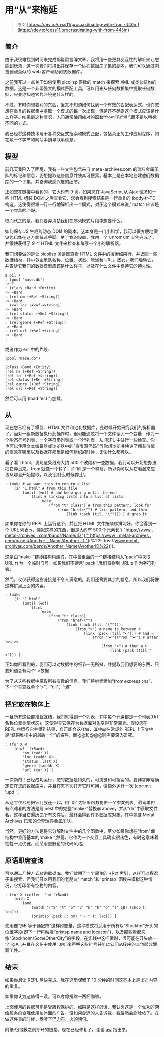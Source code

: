 # 用“从”来拖延

> 原文:[https://dev.to/cess11/procrastinating-with-from-446m](https://dev.to/cess11/procrastinating-with-from-446m)

## 简介

由于我很难找到时间来完成那篇留言簿文章，我将用一些更具交互性的解析来让您感到厌烦，这一次我们将挤出并保存一个远程数据库子集的副本，我们可以通过浏览器或类似的 web 客户端访问该数据库。

之前我写过一点关于如何使用 picolisp 函数的 match 来探索 XML 或类似结构的数据。这是一个非常强大的模式匹配工具，可以用来从任何数据集中提取任何数据，只要你知道它的环境是什么样的。

不过，有时你想要别的东西，但又不知道如何找到一个有效的匹配表达式。也许您想在重复的数据集中提取一个模式的每一次出现，但是还不确定这个模式应该是什么样子。如果是这种情况，人们通常使用成对的函数“from”和“till ”,而不是以稍微不同的方式。

我已经将这种技术用于各种交互式搜索和模式匹配，包括真正的工作应用程序，如在数十亿字节的网站中搜寻联系信息。

## 模型

前几天我陷入了困境，我有一些文件包含来自 metal-archives.com 的瑞典金属乐队的标记和信息，我想提取这些信息并使其可搜索。基本上是在本地创建他们数据库的一个子集，并查询我感兴趣的细节。

正如您在链接中看到的，它大约有 9 页，如果您在 JavaScript 从 Ajax 请求和一些 HTML 组装 DOM 之后查看它，您会看到搜索结果是一行重复的 tbody-tr-TD-构造。这使得很难一行一行地解析出一个模式，对于这个模式来说,' match 应该是一个完美的匹配。

取而代之的是，我们要弄清楚我们在序列模式片段中想要什么。

如何保存 JS 生成的动态 DOM 的副本，这本身是一门小科学，我可以很方便地假设您已经在这方面做过手脚。至于我的设置，我用一个 Chromium 实例完成了，并很快获得了 9 个 HTML 文件来检查和编写一个小的解析器。

我们想要做的是让 picolisp 阅读器查看 HTML 文件中的搜索结果行，并返回一些数据结构，其中包含乐队名称、位置、状态、流派和 URL。因此，我们启动它，并告诉它我们的数据模型应该是什么样子，以及在什么文件中保持它的持久性。

```
$ pil +
: (pool "mase.db") 
-> T
: (class +Band +Entity)
-> +Band
: (rel nm (+Ref +String))
-> +Band
: (rel loc (+Ref +String))
-> +Band
: (rel status (+Ref +String))
-> +Band
: (rel genre (+Ref +String))
-> +Band
: (rel url (+Ref +String))
-> +Band
: 
```

或者作为 er.l 中的片段:

```
(pool "mase.db") 

(class +Band +Entity)
(rel nm (+Ref +String))
(rel loc (+Ref +String))
(rel status (+Ref +String))
(rel genre (+Ref +String))
(rel url (+Ref +String)) 
```

然后可以用'(load "er.l ")加载。

## 从

现在您已经有了模型、HTML 文件和池化数据库，是时候开始研究我们的解析器了。当对一组新数据执行此操作时，很可能通过将一个文件读入一个变量，作为一个瞬态符号列表、一个字符串列表或一个行列表，从 REPL 中进行一些检查。你也可以使用文本编辑器或浏览器中的“查看源代码”,当你想浏览并快速了解有价值的信息在哪里以及数据在那里是如何组织的时候，无论什么都可以。

看了看 1.html，发现这条线有大约 500 个波段和一些数据，我们可以开始想办法把它弄出来。from 就像一个钩子，而‘till’是一个释放，所以你可以从它看起来应该从哪里开始提取，以及‘到什么时候停止’。

```
: (make # we want this to return a list
    (in "1.html" # from this file
        (until (eof) # and keep going until the end
            (link # linking lists into a list of lists
                (make 
                    (from "tr class") # from this pattern, look for
                        (from "href=\"") # this pattern, and then 
                            (link (pack (till "\""))) ] # grab it. 
```

如果你在你的 REPL 上运行这个，并且把 HTML 文件按顺序排列好，你会得到一个 URL 列表:s，类似这样的东西，但是大约有 500 个元素长'(("[https://www . metal-archives . com/bands/Name/ID ")(" https://www . metal-archives . com/bands/Another _ Name/Another ID ")](https://www.metal-archives.com/bands/Name/ID%22)(%22https://www.metal-archives.com/bands/Another_Name/AnotherID%22)))。

这是由“make-”链接结构构建的，其中最里面的一个链接结构从“pack”中获取 URL 作为一个临时符号。如果我们不使用' pack ',我们将得到 URL:s 作为字符列表。

然而，仅仅获得这些链接是不令人满意的。我们还需要其余的信息，所以我们将像这样扩展上面的内容。

```
: (make 
    (in "1.html" 
        (until (eof) 
            (link 
                (make 
                    (from "tr class")
                        (from "href=\"")
                            (link (pack (till "\""))) 
                                (from ">") # name is between >
                                    (link (pack (till "<"))) # and <
                                        (from "><")(from "><") # after two >< 
                                            (from ">") # then a >
                                                (link (pack (till "<"))) ] 
```

正如你所看到的，我们可以对数据中的细节一无所知，并提取我们想要的东西，只要知道会有两个' >数据

为了从这些数据中获取所有有趣的信息，我们将继续添加“from expressions”，下一个将查找单个“>”、“till”、“till”

## 把它放在物体上

一旦所有这些都准备就绪，我们就得到一个列表，其中每个元素都是一个列表(Url 名称位置类型状态)，这使得将它保存为数据库对象变得非常简单。假设您在 REPL 中运行它并得到结果，您可能会这样做，其中@在常规的 REPL 上下文中是“结果堆栈中的最后一个”的缩写，而@@和@@@则需要深入研究。

```
: (for X @ 
    (new! '(+Band)
        'nm (cadr X)
        'loc (caddr X)
        'status (last X)
        'genre (cadddr X)
        'url (car X) ] 
```

一次新的！已经成功运行，您的数据是持久的，可浏览和可搜索的。要非常非常确定它在您的数据库中，并且在您下次打开它时可用，请额外运行一次'(commit 'upd '。

从这里很容易把它们放在一起，用' dir 为结果函数提供一个参数列表。最简单但有点难看的方法是用 nest 中的完整“make-”替换@ above，并从“dir”中获取文件名，这样当它遍历完所有文件后，最终会得到许多数据库对象，其中包含 Metal-Archives 已知的全套瑞典金属乐队。

当然，更好的方法是将它分解到文件中的几个函数中，至少如果你想在“from”till 结构中重用基本的“make ”,然而，它作为一个交互工具确实很出色，有时这意味着牺牲一点优雅，而采用更野蛮的代码风格。

## 原语即席查询

可以通过几种方式查询数据库。我们使用了一个简单的'+Ref 索引，这样可以容忍子串搜索，但我们可以用我们的老朋友' match '和' printsp '函数来模拟这种情况，它打印带有空格的内容。

```
: (for X (collect 'nm '+Band) 
    (with X
        (and 
            (match '("S" "t" "o" "c" "k" "h" "o" "l" @B) (chop (: loc)))
            (printsp (pack (: nm) " - " (: loc))) ] 
```

使用像“@B 等于通配符”这样的变量，这种模式将适用于所有以“Stockhol”开头的位置字段(即下一行将触发“printsp name and location”)，以及那些看起来像“Stockholm/SomeOtherCity”的字段。在实践中这样做时，很可能在开头放一个“@A ”,并且在文件中使用“use”来声明这些符号并防止它们从程序的其他部分泄漏工件。

## 结束

如果你想让 REPL 尽快完成，我在这里保留了 10 分钟的时间这基本上是上述内容的重复。

如果你认为这值得一读，可以考虑捐赠一两杯咖啡。

上面使用的数据可能是受版权保护的，如果是这样的话，我认为这是一个优秀的网络服务的合理使用和体面的广告，但如果合适的人告诉我，我当然会删除帖子。在做这件事的时候，我听了[巴力庙，火的诗句](https://www.youtube.com/watch?v=Lcj3biWucpU)。

附录:很抱歉之前断开的链接，现在已经修复了。谢谢 [aw](https://picolisp.a1w.ca/) 指出来。